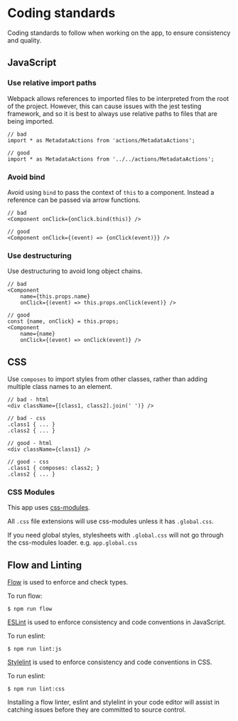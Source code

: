 # Coding standards

Coding standards to follow when working on the app, to ensure consistency and quality.

## JavaScript

### Use relative import paths

Webpack allows references to imported files to be interpreted from the root of the project. However, this can cause issues with the jest testing framework, and so it is best to always use relative paths to files that are being imported.

```
// bad
import * as MetadataActions from 'actions/MetadataActions';

// good
import * as MetadataActions from '../../actions/MetadataActions';
```

### Avoid bind

Avoid using `bind` to pass the context of `this` to a component. Instead a reference can be passed via arrow functions.

```
// bad
<Component onClick={onClick.bind(this)} />

// good
<Component onClick={(event) => {onClick(event)}} />
```

### Use destructuring

Use destructuring to avoid long object chains.

```
// bad
<Component
	name={this.props.name}
	onClick={(event) => this.props.onClick(event)} />

// good
const {name, onClick} = this.props;
<Component
	name={name}
	onClick={(event) => onClick(event)} />
```


## CSS

Use `composes` to import styles from other classes, rather than adding multiple class names to an element.

```
// bad - html
<div className={[class1, class2].join(' ')} />

// bad - css
.class1 { ... }
.class2 { ... }

// good - html
<div className={class1} />

// good - css
.class1 { composes: class2; }
.class2 { ... }
```

### CSS Modules

This app uses [css-modules](https://github.com/css-modules/css-modules).

All `.css` file extensions will use css-modules unless it has `.global.css`.

If you need global styles, stylesheets with `.global.css` will not go through the css-modules loader. e.g. `app.global.css`


## Flow and Linting

[Flow](https://flowtype.org/) is used to enforce and check types.

To run flow:

```
$ npm run flow
```

[ESLint](http://eslint.org/) is used to enforce consistency and code conventions in JavaScript.

To run eslint:

```
$ npm run lint:js
```

[Stylelint](https://stylelint.io/) is used to enforce consistency and code conventions in CSS.

To run eslint:

```
$ npm run lint:css
```

Installing a flow linter, eslint and stylelint in your code editor will assist in catching issues before they are committed to source control.
